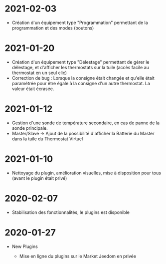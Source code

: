 ﻿2021-02-03
===

-   Création d'un équipement type "Programmation" permettant de la programmation et des modes (boutons)

2021-01-20
===

-   Création d'un équipement type "Délestage" permettant de gérer le délestage, et d'afficher les thermostats sur la tuile (accès facile au thermostat en un seul clic)
-   Correction de bug : Lorsque la consigne était changée et qu'elle était paramétrée pour être égale à la consigne d'un autre thermostat. La valeur était écrasée.

2021-01-12
===

-   Gestion d'une sonde de température secondaire, en cas de panne de la sonde principale.
-   Master/Slave -> Ajout de la possibilité d'afficher la Batterie du Master dans la tuile du Thermostat Virtuel

2021-01-10
===

-   Nettoyage du plugin, amélioration visuelles, mise à disposition pour tous (avant le plugin était privé)

2020-02-07
===

-   Stabilisation des fonctionnalités, le plugins est disponible

2020-01-27
===

-   New Plugins

    -   Mise en ligne du plugins sur le Market Jeedom en privée

